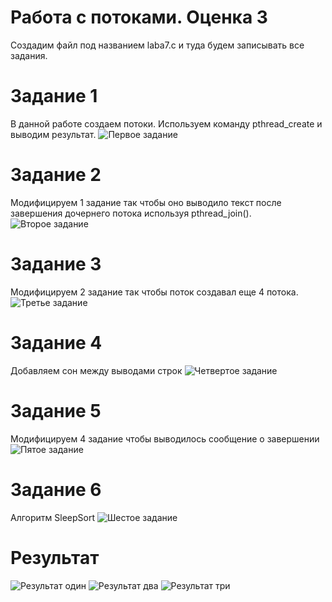 # Работа с потоками. Оценка 3
Создадим файл под названием laba7.c и туда будем записывать все задания.
# Задание 1
В данной работе создаем потоки. Используем команду pthread_create и выводим результат.
![Первое задание](1.png)

# Задание 2
Модифицируем 1 задание так чтобы оно выводило текст после завершения дочернего потока используя pthread_join().
![Второе задание](2.png)

# Задание 3
Модифицируем 2 задание так чтобы поток создавал еще 4 потока.
![Третье задание](3.png)

# Задание 4
Добавляем сон между выводами строк
![Четвертое задание](4.png)

# Задание 5
Модифицируем 4 задание чтобы выводилось сообщение о завершении
![Пятое задание](5.png)

# Задание 6
Алгоритм SleepSort
![Шестое задание](6.png)
# Результат
![Результат один](7.png)
![Результат два](8.png)
![Результат три](9.png)